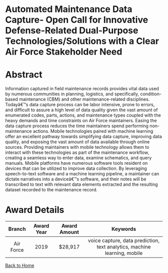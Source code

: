 
Automated Maintenance Data Capture- Open Call for Innovative Defense-Related Dual-Purpose Technologies/Solutions with a Clear Air Force Stakeholder Need
========================================================================================================================================================

# Abstract


Information captured in field maintenance records provides vital data used by numerous communities in planning, logistics, and specifically, condition-based maintenance (CBM) and other maintenance-related disciplines. Todayâ€™s data capture process can be labor intensive, prone to errors, and difficult to assure a high level of data quality given the vast amount of enumerated codes, parts, actions, and maintenance types coupled with the heavy demands and time constraints on Air Force maintainers. Easing the data capture process reduces the time maintainers spend performing non-maintenance actions. Mobile technologies paired with machine learning offer an excellent pathway towards simplifying data capture, improving data quality, and exposing the vast amount of data available through online sources. Providing maintainers with mobile technology allows them to interact with these technologies as part of the maintenance workflow, creating a seamless way to enter data, examine schematics, and query manuals. Mobile platforms have numerous software tools resident on devices that can be utilized to improve data collection. By leveraging speech-to-text software and a machine learning pipeline, a maintainer can dictate narratives into a deviceâ€™s software, and their notes will be transcribed to text with relevant data elements extracted and the resulting dataset recorded to the maintenance record.  

# Award Details

|Branch|Award Year|Award Amount|Keywords|
| :---: | :---: | :---: | :---: |
|Air Force|2019|$28,917|voice capture, data prediction, text analytics, machine learning, mobile|
  
  


[Back to Home](https://github.com/chrischow/dod_sbir_awards/Reports/DJ/#1527)